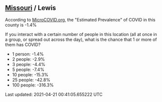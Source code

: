 
## [Missouri](/united-states/missouri) / Lewis

According to [MicroCOVID.org](http://microcovid.org),
the "Estimated Prevalence" of COVID in this county is -1.4%

If you interact with a certain number of people in this location
(all at once in a group, or spread out across the day), what is the chance that
1 or more of them has COVID?

- 1 person: -1.4%
- 2 people: -2.9%
- 3 people: -4.4%
- 5 people: -7.4%
- 10 people: -15.3%
- 25 people: -42.8%
- 100 people: -316.3%

Last updated: 2021-04-21 00:41:05.655222 UTC
